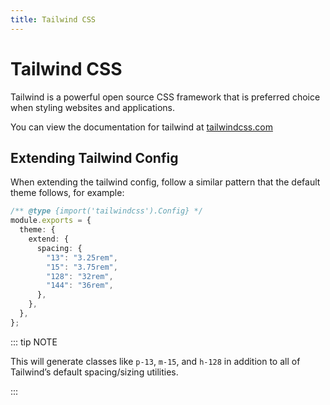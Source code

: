 ```yaml
---
title: Tailwind CSS
---
```


# Tailwind CSS

Tailwind is a powerful open source CSS framework that is preferred choice when styling websites and applications.

You can view the documentation for tailwind at [tailwindcss.com](https://tailwindcss.com)

## Extending Tailwind Config

When extending the tailwind config, follow a similar pattern that the default theme follows, for example:

```typescript
/** @type {import('tailwindcss').Config} */
module.exports = {
  theme: {
    extend: {
      spacing: {
        "13": "3.25rem",
        "15": "3.75rem",
        "128": "32rem",
        "144": "36rem",
      },
    },
  },
};
```

::: tip NOTE

This will generate classes like `p-13`, `m-15`, and `h-128` in addition to all of Tailwind’s default spacing/sizing utilities.

:::
